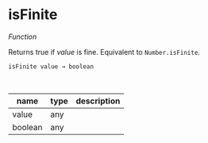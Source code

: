 # isFinite

_Function_

Returns true if _value_ is fine. Equivalent to `Number.isFinite`.

<pre><code>isFinite value &rarr; boolean</code></pre>
<br>

| name | type | description |
|------|------|-------------|
|value|any||
|boolean|any||


